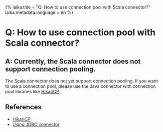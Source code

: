 {%
  laika.title = "Q: How to use connection pool with Scala connector?"
  laika.metadata.language = en
%}

# Q: How to use connection pool with Scala connector?

## A: Currently, the Scala connector does not support connection pooling.

The Scala connector does not yet support connection pooling. If you want to use a connection pool, please use the Java connector with connection pool libraries like [HikariCP](https://github.com/brettwooldridge/HikariCP).

## References
- [HikariCP](/en/examples/HikariCP.md)
- [Using JDBC connector](/en/tutorial/Connection.md#using-jdbc-connector)

